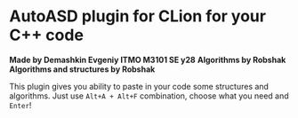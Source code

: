 # AutoASD plugin for CLion for your C++ code
**Made by Demashkin Evgeniy ITMO M3101 SE y28**
**Algorithms by Robshak**
**Algorithms and structures by Robshak**

This plugin gives you ability to paste in your code some structures and algorithms. Just use ```Alt+A + Alt+F``` combination, choose what you need and ```Enter```!
